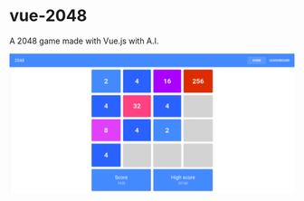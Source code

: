 # vue-2048

A 2048 game made with Vue.js with A.I.

![home](https://github.com/branchard/vue-2048/blob/master/static/screenshot-home.png)
